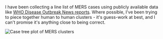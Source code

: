 I have been collecting a line list of MERS cases using publicly available data
like [WHO Disease Outbreak News reports](http://www.who.int/csr/don/en/).
Where possible, I've been trying to piece together human to human clusters -
it's guess-work at best, and I can't promise it's anything close to being correct.

![Case tree plot of MERS clusters](https://github.com/cmrivers/epipy/blob/master/figs/MERS_casetree.png?raw=True)
